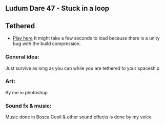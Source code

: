## Ludum Dare 47 - Stuck in a loop

## Tethered

* [Play here](https://aerosolswe.github.io/LD47-StuckInALoop/)
It might take a few seconds to load because there is a unity bug with the build compression.

### General idea:
Just survive as long as you can while you are tethered to your spaceship

### Art:
By me in photoshop

### Sound fx & music:
Music done in Bosca Ceoil & other sound effects is done by my voice
